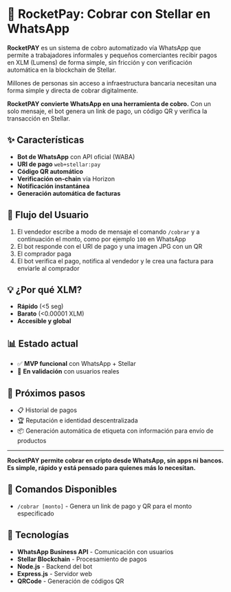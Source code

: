 # 🚀 RocketPay: Cobrar con Stellar en WhatsApp

**RocketPAY** es un sistema de cobro automatizado vía WhatsApp que permite a trabajadores informales y pequeños comerciantes recibir pagos en XLM (Lumens) de forma simple, sin fricción y con verificación automática en la blockchain de Stellar.

Millones de personas sin acceso a infraestructura bancaria necesitan una forma simple y directa de cobrar digitalmente.

**RocketPAY convierte WhatsApp en una herramienta de cobro.** Con un solo mensaje, el bot genera un link de pago, un código QR y verifica la transacción en Stellar.

## ✨ Características

- **Bot de WhatsApp** con API oficial (WABA)
- **URI de pago** `web+stellar:pay`
- **Código QR automático**
- **Verificación on-chain** vía Horizon
- **Notificación instantánea**
- **Generación automática de facturas**

## 🔄 Flujo del Usuario

1. El vendedor escribe a modo de mensaje el comando `/cobrar` y a continuación el monto, como por ejemplo `100` en WhatsApp
2. El bot responde con el URI de pago y una imagen JPG con un QR
3. El comprador paga
4. El bot verifica el pago, notifica al vendedor y le crea una factura para enviarle al comprador

## 💡 ¿Por qué XLM?

- **Rápido** (<5 seg)
- **Barato** (<0.00001 XLM)
- **Accesible y global**

## 📊 Estado actual

- ✅ **MVP funcional** con WhatsApp + Stellar
- 🔄 **En validación** con usuarios reales

## 🚀 Próximos pasos

- 📋 Historial de pagos
- 🏆 Reputación e identidad descentralizada
- 📦 Generación automática de etiqueta con información para envío de productos

---

**RocketPAY permite cobrar en cripto desde WhatsApp, sin apps ni bancos. Es simple, rápido y está pensado para quienes más lo necesitan.**


## 📱 Comandos Disponibles

- `/cobrar [monto]` - Genera un link de pago y QR para el monto especificado

## 🔗 Tecnologías

- **WhatsApp Business API** - Comunicación con usuarios
- **Stellar Blockchain** - Procesamiento de pagos
- **Node.js** - Backend del bot
- **Express.js** - Servidor web
- **QRCode** - Generación de códigos QR

